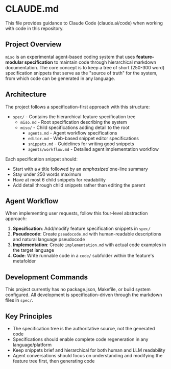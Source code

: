 # CLAUDE.md

This file provides guidance to Claude Code (claude.ai/code) when working with code in this repository.

## Project Overview

`miso` is an experimental agent-based coding system that uses **feature-modular specification** to maintain code through hierarchical markdown documentation. The core concept is to keep a tree of short (250-300 word) specification snippets that serve as the "source of truth" for the system, from which code can be generated in any language.

## Architecture

The project follows a specification-first approach with this structure:

- `spec/` - Contains the hierarchical feature specification tree
  - `miso.md` - Root specification describing the system
  - `miso/` - Child specifications adding detail to the root
    - `agents.md` - Agent workflow specifications  
    - `editor.md` - Web-based snippet editor specifications
    - `snippets.md` - Guidelines for writing good snippets
    - `agents/workflow.md` - Detailed agent implementation workflow

Each specification snippet should:
- Start with a `#` title followed by an *emphasized* one-line summary
- Stay under 250 words maximum
- Have at most 6 child snippets for readability
- Add detail through child snippets rather than editing the parent

## Agent Workflow

When implementing user requests, follow this four-level abstraction approach:

1. **Specification**: Add/modify feature specification snippets in `spec/`
2. **Pseudocode**: Create `pseudocode.md` with human-readable descriptions and natural language pseudocode
3. **Implementation**: Create `implementation.md` with actual code examples in the target language  
4. **Code**: Write runnable code in a `code/` subfolder within the feature's metafolder

## Development Commands

This project currently has no package.json, Makefile, or build system configured. All development is specification-driven through the markdown files in `spec/`.

## Key Principles

- The specification tree is the authoritative source, not the generated code
- Specifications should enable complete code regeneration in any language/platform
- Keep snippets brief and hierarchical for both human and LLM readability
- Agent conversations should focus on understanding and modifying the feature tree first, then generating code